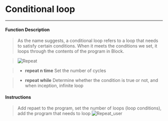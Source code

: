 # Conditional loop
__________________________

#### Function Description

>As the name suggests, a conditional loop refers to a loop that needs to satisfy certain conditions. When it meets the conditions we set, it loops through the contents of the program in Block.

>![Repeat](/image/Loops/Repeat.jpg)

>* __repeat n time__
Set the number of cycles

>* __repeat while__
Determine whether the condition is true or not, and when inception, infinite loop

#### Instructions

>Add repaet to the program, set the number of loops (loop conditions), add the program that needs to loop
>![Repeat_user](/image/Loops/Repeat_user.gif)


